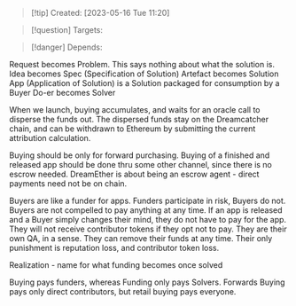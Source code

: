 
>[!tip] Created: [2023-05-16 Tue 11:20]

>[!question] Targets: 

>[!danger] Depends: 

Request becomes Problem.  This says nothing about what the solution is.
Idea becomes Spec (Specification of Solution)
Artefact becomes Solution 
App (Application of Solution) is a Solution packaged for consumption by a Buyer
Do-er becomes Solver

When we launch, buying accumulates, and waits for an oracle call to disperse the funds out.
The dispersed funds stay on the Dreamcatcher chain, and can be withdrawn to Ethereum by submitting the current attribution calculation.

Buying should be only for forward purchasing.  Buying of a finished and released app should be done thru some other channel, since there is no escrow needed.  DreamEther is about being an escrow agent - direct payments need not be on chain.

Buyers are like a funder for apps.  Funders participate in risk, Buyers do not.  Buyers are not compelled to pay anything at any time.  If an app is released and a Buyer simply changes their mind, they do not have to pay for the app.  They will not receive contributor tokens if they opt not to pay.  They are their own QA, in a sense.  They can remove their funds at any time.  Their only punishment is reputation loss, and contributor token loss.

Realization - name for what funding becomes once solved

Buying pays funders, whereas Funding only pays Solvers.  Forwards Buying pays only direct contributors, but retail buying pays everyone.